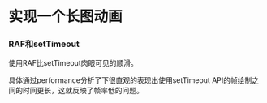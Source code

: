 # 实现一个长图动画

### RAF和setTimeout

使用RAF比setTimeout肉眼可见的顺滑。

具体通过performance分析了下很直观的表现出使用setTimeout API的帧绘制之间的时间更长，这就反映了帧率低的问题。